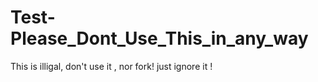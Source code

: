 Test-Please_Dont_Use_This_in_any_way
====================================

This is illigal, don't use it , nor fork! just ignore it !
